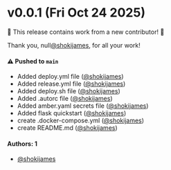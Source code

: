 # v0.0.1 (Fri Oct 24 2025)

:tada: This release contains work from a new contributor! :tada:

Thank you, null[@shokijames](https://github.com/shokijames), for all your work!

#### ⚠️ Pushed to `main`

- Added deploy.yml file ([@shokijames](https://github.com/shokijames))
- Added release.yml file ([@shokijames](https://github.com/shokijames))
- Added deploy.sh file ([@shokijames](https://github.com/shokijames))
- Added .autorc file ([@shokijames](https://github.com/shokijames))
- Added amber.yaml secrets file ([@shokijames](https://github.com/shokijames))
- Added flask quickstart ([@shokijames](https://github.com/shokijames))
- create .docker-compose.yml ([@shokijames](https://github.com/shokijames))
- create README.md ([@shokijames](https://github.com/shokijames))

#### Authors: 1

- [@shokijames](https://github.com/shokijames)
